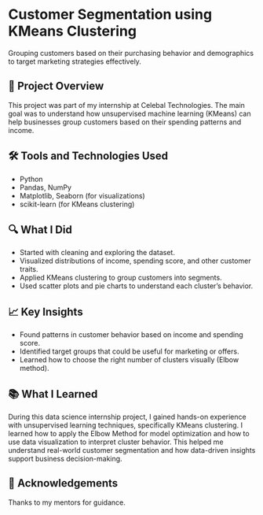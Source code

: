 
# Customer Segmentation using KMeans Clustering
Grouping customers based on their purchasing behavior and demographics to target marketing strategies effectively.

## 📌 Project Overview
This project was part of my internship at Celebal Technologies. The main goal was to understand how unsupervised machine learning (KMeans) can help businesses group customers based on their spending patterns and income.

## 🛠 Tools and Technologies Used
- Python
- Pandas, NumPy
- Matplotlib, Seaborn (for visualizations)
- scikit-learn (for KMeans clustering)

## 🔍 What I Did
- Started with cleaning and exploring the dataset.
- Visualized distributions of income, spending score, and other customer traits.
- Applied KMeans clustering to group customers into segments.
- Used scatter plots and pie charts to understand each cluster’s behavior.

## 📈 Key Insights
- Found patterns in customer behavior based on income and spending score.
- Identified target groups that could be useful for marketing or offers.
- Learned how to choose the right number of clusters visually (Elbow method).

## 📚 What I Learned
During this data science internship project, I gained hands-on experience with unsupervised learning techniques, specifically KMeans clustering. I learned how to apply the Elbow Method for model optimization and how to use data visualization to interpret cluster behavior. This helped me understand real-world customer segmentation and how data-driven insights support business decision-making.

## 🙌 Acknowledgements
Thanks to my mentors for guidance. 

